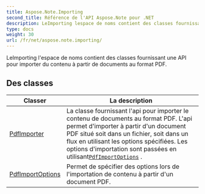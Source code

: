 ```yaml
---
title: Aspose.Note.Importing
second_title: Référence de l'API Aspose.Note pour .NET
description: LeImporting lespace de noms contient des classes fournissant une API pour importer du contenu à partir de documents au format PDF.
type: docs
weight: 30
url: /fr/net/aspose.note.importing/
---
```

LeImporting l'espace de noms contient des classes fournissant une API pour importer du contenu à partir de documents au format PDF.

## Des classes

| Classer | La description |
| --- | --- |
| [PdfImporter](./pdfimporter/) | La classe fournissant l'api pour importer le contenu de documents au format PDF. L'api permet d'importer à partir d'un document PDF situé soit dans un fichier, soit dans un flux en utilisant les options spécifiées. Les options d'importation sont passées en utilisant[`PdfImportOptions`](../aspose.note.importing/pdfimportoptions/) . |
| [PdfImportOptions](./pdfimportoptions/) | Permet de spécifier des options lors de l'importation de contenu à partir d'un document PDF. |


